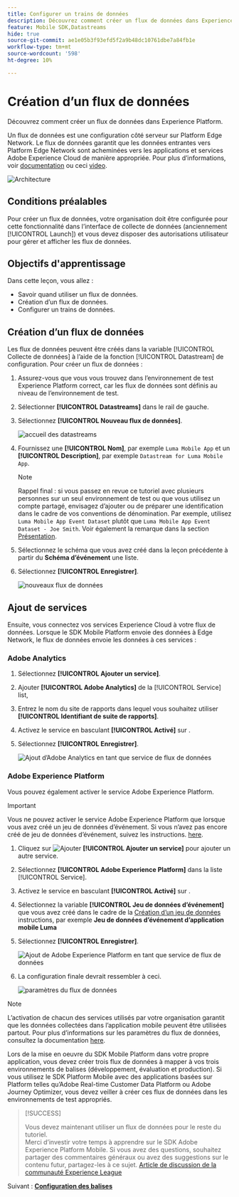 ```yaml
---
title: Configurer un trains de données
description: Découvrez comment créer un flux de données dans Experience Platform.
feature: Mobile SDK,Datastreams
hide: true
source-git-commit: ae1e05b3f93efd5f2a9b48dc10761dbe7a84fb1e
workflow-type: tm+mt
source-wordcount: '598'
ht-degree: 10%

---
```



# Création dʼun flux de données

Découvrez comment créer un flux de données dans Experience Platform.

Un flux de données est une configuration côté serveur sur Platform Edge Network. Le flux de données garantit que les données entrantes vers Platform Edge Network sont acheminées vers les applications et services Adobe Experience Cloud de manière appropriée. Pour plus d’informations, voir [documentation](https://experienceleague.adobe.com/docs/experience-platform/edge/fundamentals/datastreams.html?lang=fr) ou ceci [video](https://experienceleague.adobe.com/docs/platform-learn/data-collection/edge-network/configure-datastreams.html?lang=fr).

![Architecture](assets/architecture.png)

## Conditions préalables

Pour créer un flux de données, votre organisation doit être configurée pour cette fonctionnalité dans l’interface de collecte de données (anciennement [!UICONTROL Launch]) et vous devez disposer des autorisations utilisateur pour gérer et afficher les flux de données.

## Objectifs d&#39;apprentissage

Dans cette leçon, vous allez :

* Savoir quand utiliser un flux de données.
* Création dʼun flux de données.
* Configurer un trains de données.

## Création dʼun flux de données

Les flux de données peuvent être créés dans la variable [!UICONTROL Collecte de données] à l’aide de la fonction [!UICONTROL Datastream] de configuration. Pour créer un flux de données :

1. Assurez-vous que vous vous trouvez dans l’environnement de test Experience Platform correct, car les flux de données sont définis au niveau de l’environnement de test.
1. Sélectionner **[!UICONTROL Datastreams]** dans le rail de gauche.
1. Sélectionnez **[!UICONTROL Nouveau flux de données]**.

   ![accueil des datastreams](assets/datastream-new.png)

1. Fournissez une **[!UICONTROL Nom]**, par exemple `Luma Mobile App` et un **[!UICONTROL Description]**, par exemple `Datastream for Luma Mobile App`.

   >[!NOTE]
   >
   >Rappel final : si vous passez en revue ce tutoriel avec plusieurs personnes sur un seul environnement de test ou que vous utilisez un compte partagé, envisagez d’ajouter ou de préparer une identification dans le cadre de vos conventions de dénomination. Par exemple, utilisez `Luma Mobile App Event Dataset` plutôt que `Luma Mobile App Event Dataset - Joe Smith`. Voir également la remarque dans la section [Présentation](overview.md).

1. Sélectionnez le schéma que vous avez créé dans la leçon précédente à partir du **Schéma d’événement** une liste.
1. Sélectionnez **[!UICONTROL Enregistrer]**.

   ![nouveaux flux de données](assets/datastream-name.png)


## Ajout de services

Ensuite, vous connectez vos services Experience Cloud à votre flux de données. Lorsque le SDK Mobile Platform envoie des données à Edge Network, le flux de données envoie les données à ces services :

### Adobe Analytics

1. Sélectionnez **[!UICONTROL Ajouter un service]**.

1. Ajouter **[!UICONTROL Adobe Analytics]** de la [!UICONTROL Service] list,

1. Entrez le nom du site de rapports dans lequel vous souhaitez utiliser **[!UICONTROL Identifiant de suite de rapports]**.

1. Activez le service en basculant **[!UICONTROL Activé]** sur .

1. Sélectionnez **[!UICONTROL Enregistrer]**.

   ![Ajout d’Adobe Analytics en tant que service de flux de données](assets/datastream-service-aa.png)


### Adobe Experience Platform

Vous pouvez également activer le service Adobe Experience Platform.

>[!IMPORTANT]
>
>Vous ne pouvez activer le service Adobe Experience Platform que lorsque vous avez créé un jeu de données d’événement. Si vous n’avez pas encore créé de jeu de données d’événement, suivez les instructions. [here](platform.md).

1. Cliquez sur ![Ajouter](https://spectrum.adobe.com/static/icons/workflow_18/Smock_AddCircle_18_N.svg) **[!UICONTROL Ajouter un service]** pour ajouter un autre service.

1. Sélectionnez **[!UICONTROL Adobe Experience Platform]** dans la liste [!UICONTROL Service].

1. Activez le service en basculant **[!UICONTROL Activé]** sur .

1. Sélectionnez la variable **[!UICONTROL Jeu de données d’événement]** que vous avez créé dans le cadre de la [Création d’un jeu de données](platform.md#create-a-dataset) instructions, par exemple **Jeu de données d’événement d’application mobile Luma**

1. Sélectionnez **[!UICONTROL Enregistrer]**.

   ![Ajout de Adobe Experience Platform en tant que service de flux de données](assets/datastream-service-aep.png)
1. La configuration finale devrait ressembler à ceci.

   ![paramètres du flux de données](assets/datastream-settings.png)


>[!NOTE]
>
>L’activation de chacun des services utilisés par votre organisation garantit que les données collectées dans l’application mobile peuvent être utilisées partout. Pour plus d’informations sur les paramètres du flux de données, consultez la documentation [here](https://experienceleague.adobe.com/docs/experience-platform/edge/fundamentals/datastreams.html#adobe-experience-platform-settings).

Lors de la mise en oeuvre du SDK Mobile Platform dans votre propre application, vous devez créer trois flux de données à mapper à vos trois environnements de balises (développement, évaluation et production). Si vous utilisez le SDK Platform Mobile avec des applications basées sur Platform telles qu’Adobe Real-time Customer Data Platform ou Adobe Journey Optimizer, vous devez veiller à créer ces flux de données dans les environnements de test appropriés.

>[!SUCCESS]
>
>Vous devez maintenant utiliser un flux de données pour le reste du tutoriel.<br/>Merci d’investir votre temps à apprendre sur le SDK Adobe Experience Platform Mobile. Si vous avez des questions, souhaitez partager des commentaires généraux ou avez des suggestions sur le contenu futur, partagez-les à ce sujet. [Article de discussion de la communauté Experience League](https://experienceleaguecommunities.adobe.com/t5/adobe-experience-platform-launch/tutorial-discussion-implement-adobe-experience-cloud-in-mobile/td-p/443796)

Suivant : **[Configuration des balises](configure-tags.md)**
